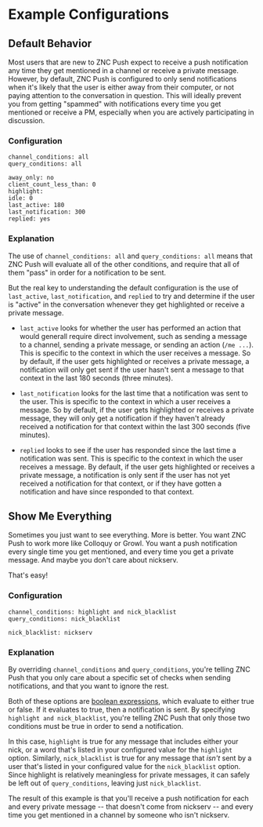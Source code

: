 Example Configurations
======================


Default Behavior
----------------

Most users that are new to ZNC Push expect to receive a push notification any
time they get mentioned in a channel or receive a private message.  However,
by default, ZNC Push is configured to only send notifications when it's likely
that the user is either away from their computer, or not paying attention to
the conversation in question.  This will ideally prevent you from getting
"spammed" with notifications every time you get mentioned or receive a PM,
especially when you are actively participating in discussion.

### Configuration

    channel_conditions: all
    query_conditions: all

    away_only: no
    client_count_less_than: 0
    highlight:
    idle: 0
    last_active: 180
    last_notification: 300
    replied: yes

### Explanation

The use of `channel_conditions: all` and `query_conditions: all` means that
ZNC Push will evaluate all of the other conditions, and require that all of
them "pass" in order for a notification to be sent.

But the real key to understanding the default configuration is the use of
`last_active`, `last_notification`, and `replied` to try and determine if the
user is "active" in the conversation whenever they get highlighted or receive
a private message.

* `last_active` looks for whether the user has performed an action that would
  generall require direct involvement, such as sending a message to a channel,
  sending a private message, or sending an action (`/me ...`).  This is
  specific to the context in which the user receives a message. So by default,
  if the user gets highlighted or receives a private message, a notification
  will only get sent if the user hasn't sent a message to that context in the
  last 180 seconds (three minutes).

* `last_notification` looks for the last time that a notification was sent to
  the user.  This is specific to the context in which a user receives a
  message.  So by default, if the user gets highlighted or receives a private
  message, they will only get a notification if they haven't already received
  a notification for that context within the last 300 seconds (five minutes).

* `replied` looks to see if the user has responded since the last time a
  notification was sent.  This is specific to the context in which the user
  receives a message.  By default, if the user gets highlighted or receives a
  private message, a notification is only sent if the user has not yet received
  a notification for that context, or if they have gotten a notification and
  have since responded to that context.


Show Me Everything
------------------

Sometimes you just want to see everything.  More is better.  You want ZNC Push
to work more like Colloquy or Growl.  You want a push notification every single
time you get mentioned, and every time you get a private message.  And maybe
you don't care about nickserv.

That's easy!

### Configuration

    channel_conditions: highlight and nick_blacklist
    query_conditions: nick_blacklist

    nick_blacklist: nickserv

### Explanation

By overriding `channel_conditions` and `query_conditions`, you're telling
ZNC Push that you only care about a specific set of checks when sending
notifications, and that you want to ignore the rest.

Both of these options are [boolean expressions][booleans], which evaluate to
either true or false.  If it evaluates to true, then a notification is sent.
By specifying `highlight and nick_blacklist`, you're telling ZNC Push that
only those two conditions must be true in order to send a notification.

In this case, `highlight` is true for any message that includes either your
nick, or a word that's listed in your configured value for the `highlight`
option.  Similarly, `nick_blacklist` is true for any message that *isn't* sent
by a user that's listed in your configured value for the `nick_blacklist`
option.  Since highlight is relatively meaningless for private messages,
it can safely be left out of `query_conditions`, leaving just `nick_blacklist`.

The result of this example is that you'll receive a push notification for each
and every private message -- that doesn't come from nickserv -- and every time
you get mentioned in a channel by someone who isn't nickserv.


[booleans]: https://en.wikipedia.org/wiki/Boolean_expression
